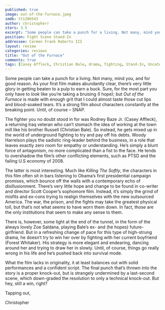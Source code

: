 ```yaml
---
published: true
image: out-of-the-furnace.jpeg
imdb: tt1206543
author: christopherr 
stars: 3.5
excerpt: "Some people can take a punch for a living. Not many, mind you, and for good reason."
position: Fight Scene Stand-In
addressee: Carmen Frank Roberts III
layout: review
categories: reviews
title: "Out of the Furnace"
comments: true
tags: [Casey Affleck, Christian Bale, drama, fighting, Stand-In, Uncategorized, war]
---
```

<p>Some people can take a punch for a living. Not many, mind you, and for good reason. As your first film makes abundantly clear, there&rsquo;s very little glory in getting beaten to a pulp to earn a buck. Sure, for the most part you only have to <em>look</em> like you&rsquo;re taking a bruising (I hope); but <em>Out of the Furnace</em> is made with enough grit that I could almost taste those cut lips and blood-soaked tears. It&rsquo;s a strong film about characters constantly at the breaking point. Until, of course &ndash; SNAP.</p>
<p>The fighter you no doubt stood in for was Rodney Baze Jr. (Casey Affleck), a returning Iraq veteran who can&rsquo;t stomach the idea of working at the town mill like his brother Russell (Christian Bale). So instead, he gets mixed up in the world of underground fighting to try and pay off his debts. Woody Harrelson plays the sadistic ring-leader behind the business, in a role that leaves exactly zero room for empathy or understanding. He&rsquo;s simply a blunt force of antagonism, no more complicated than a fist to the face. He tends to overshadow the film&rsquo;s other conflicting elements, such as PTSD and the failing U.S economy of 2008.</p>
<p>The latter is most interesting. Much like <em>Killing The Softly</em>, the characters in this film often sit in bars listening to Obama&rsquo;s first presidential campaign promises, which bounce off the walls with a contemporary echo of disillusionment. There&rsquo;s very little hope and change to be found in co-writer and director Scott Cooper&rsquo;s sophomore film. Instead, it&rsquo;s simply the grind of misfits and ex-cons trying to realign themselves with the new outsourced America.  The war, the prison, and the fights may take the greatest physical toll, but that&rsquo;s not what seems to have worn them down. In fact, those are the only institutions that seem to make any sense to them.</p>
<p>There is, however, some light at the end of the tunnel, in the form of the always lovely Zoe Saldana, playing Bale&rsquo;s ex- and (he hopes) future-girlfriend. But in a refreshing change of pace for this type of high-strung drama, he doesn&rsquo;t try to win her over by fighting with her current boyfriend (Forest Whitaker). His strategy is more elegant and endearing, dancing around her and trying to draw her in slowly. Until, of course, things go really wrong in his life and he&rsquo;s pushed back into survival mode.</p>
<p>What the film lacks in originality, it at least balances out with solid performances and a confident script. The final punch that&rsquo;s thrown into the story is a proper knock-out, but is strangely undermined by a last-second scene, which down-graded the resolution to only a technical knock-out. But hey, still a win, right?</p>
<p>Tapping out,</p>
<p>Christopher</p>
